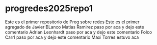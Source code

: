 # progredes2025repo1
Este es el primer repositorio de Prog sobre redes
Este es el primer agregado de Javier BLanco
Matias Ramirez paso por aca y dejo este comentario 
Adrian Leonhardt paso por aca y dejo este comentario
Folco Carrl paso por aca y dejo este comentario
Maxi Torres estuvo aca